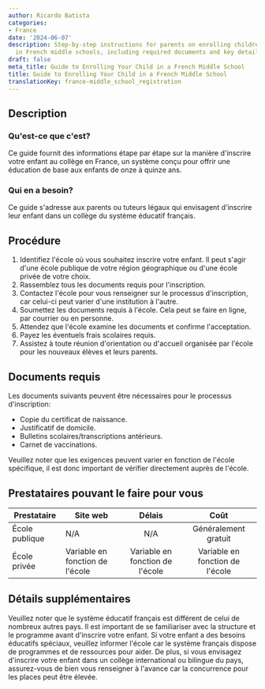 ```yaml
---
author: Ricardo Batista
categories:
- France
date: '2024-06-07'
description: Step-by-step instructions for parents on enrolling children aged 11-15
  in French middle schools, including required documents and key details.
draft: false
meta_title: Guide to Enrolling Your Child in a French Middle School
title: Guide to Enrolling Your Child in a French Middle School
translationKey: france-middle_school_registration
---
```



## Description
### Qu'est-ce que c'est?
Ce guide fournit des informations étape par étape sur la manière d'inscrire votre enfant au collège en France, un système conçu pour offrir une éducation de base aux enfants de onze à quinze ans.

### Qui en a besoin?
Ce guide s'adresse aux parents ou tuteurs légaux qui envisagent d'inscrire leur enfant dans un collège du système éducatif français.

## Procédure
1. Identifiez l'école où vous souhaitez inscrire votre enfant. Il peut s'agir d'une école publique de votre région géographique ou d'une école privée de votre choix.
2. Rassemblez tous les documents requis pour l'inscription.
3. Contactez l'école pour vous renseigner sur le processus d'inscription, car celui-ci peut varier d'une institution à l'autre.
4. Soumettez les documents requis à l'école. Cela peut se faire en ligne, par courrier ou en personne.
5. Attendez que l'école examine les documents et confirme l'acceptation.
6. Payez les éventuels frais scolaires requis.
7. Assistez à toute réunion d'orientation ou d'accueil organisée par l'école pour les nouveaux élèves et leurs parents.

## Documents requis
Les documents suivants peuvent être nécessaires pour le processus d'inscription:
- Copie du certificat de naissance.
- Justificatif de domicile.
- Bulletins scolaires/transcriptions antérieurs.
- Carnet de vaccinations.

Veuillez noter que les exigences peuvent varier en fonction de l'école spécifique, il est donc important de vérifier directement auprès de l'école.

## Prestataires pouvant le faire pour vous

| Prestataire     |     Site web    |     Délais       |      Coût       |
| --------------- | --------------- |  :-------------: | :-------------: |
| École publique  |     N/A         |        N/A       |    Généralement gratuit  |
| École privée    |  Variable en fonction de l'école | Variable en fonction de l'école | Variable en fonction de l'école |

## Détails supplémentaires
Veuillez noter que le système éducatif français est différent de celui de nombreux autres pays. Il est important de se familiariser avec la structure et le programme avant d'inscrire votre enfant. Si votre enfant a des besoins éducatifs spéciaux, veuillez informer l'école car le système français dispose de programmes et de ressources pour aider. De plus, si vous envisagez d'inscrire votre enfant dans un collège international ou bilingue du pays, assurez-vous de bien vous renseigner à l'avance car la concurrence pour les places peut être élevée.